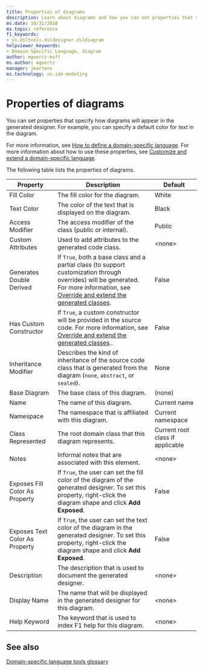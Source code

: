 ```yaml
---
title: Properties of diagrams
description: Learn about diagrams and how you can set properties that specify how diagrams will appear in the generated designer.
ms.date: 10/31/2018
ms.topic: reference
f1_keywords:
- vs.dsltools.dsldesigner.dsldiagram
helpviewer_keywords:
- Domain-Specific Language, diagram
author: mgoertz-msft
ms.author: mgoertz
manager: jmartens
ms.technology: vs-ide-modeling
---
```

# Properties of diagrams

You can set properties that specify how diagrams will appear in the generated designer. For example, you can specify a default color for text in the diagram.

 For more information, see [How to define a domain-specific language](../modeling/how-to-define-a-domain-specific-language.md). For more information about how to use these properties, see [Customize and extend a domain-specific language](../modeling/customizing-and-extending-a-domain-specific-language.md).

 The following table lists the properties of diagrams.

|Property|Description|Default|
|-|-|-|
|Fill Color|The fill color for the diagram.|White|
|Text Color|The color of the text that is displayed on the diagram.|Black|
|Access Modifier|The access modifier of the class (public or internal).|Public|
|Custom Attributes|Used to add attributes to the generated code class.|\<none>|
|Generates Double Derived|If `True`, both a base class and a partial class (to support customization through overrides) will be generated. For more information, see [Override and extend the generated classes](../modeling/overriding-and-extending-the-generated-classes.md).|False|
|Has Custom Constructor|If `True`, a custom constructor will be provided in the source code. For more information, see [Override and extend the generated classes](../modeling/overriding-and-extending-the-generated-classes.md)..|False|
|Inheritance Modifier|Describes the kind of inheritance of the source code class that is generated from the diagram (`none`, `abstract`, or `sealed`).|None|
|Base Diagram|The base class of this diagram.|(none)|
|Name|The name of this diagram.|Current name|
|Namespace|The namespace that is affiliated with this diagram.|Current namespace|
|Class Represented|The root domain class that this diagram represents.|Current root class if applicable|
|Notes|Informal notes that are associated with this element.|\<none>|
|Exposes Fill Color As Property|If `True`, the user can set the fill color of the diagram of the generated designer. To set this property, right-click the diagram shape and click **Add Exposed**.|False|
|Exposes Text Color As Property|If `True`, the user can set the text color of the diagram in the generated designer. To set this property, right-click the diagram shape and click **Add Exposed**.|False|
|Description|The description that is used to document the generated designer.|\<none>|
|Display Name|The name that will be displayed in the generated designer for this diagram.|\<none>|
|Help Keyword|The keyword that is used to index F1 help for this diagram.|\<none>|

## See also

[Domain-specific language tools glossary](/previous-versions/bb126564(v=vs.100))